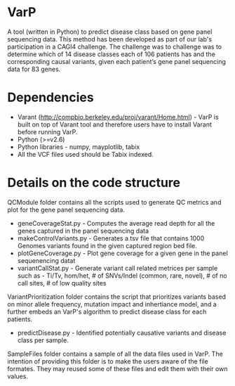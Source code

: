 # VarP
A tool (written in Python) to predict disease class based on gene panel sequencing data. This method has been developed as part of our lab's participation in a CAGI4 challenge. The challenge was to challenge was to determine which of 14 disease classes each of 106 patients has and the corresponding causal variants, given each patient’s gene panel sequencing data for 83 genes.

# Dependencies
* Varant (http://compbio.berkeley.edu/proj/varant/Home.html) - VarP is built on top of Varant tool and therefore users have to install Varant before running VarP.
* Python (>=v2.6)
* Python libraries - numpy, mayplotlib, tabix
* All the VCF files used should be Tabix indexed.

# Details on the code structure
QCModule folder contains all the scripts used to generate QC metrics and plot for the gene panel sequencing data.
* geneCoverageStat.py - Computes the average read depth for all the genes captured in the panel sequencing data
* makeControlVariants.py - Generates a tsv file that contains 1000 Genomes variants found in the given captured region bed file.
* plotGeneCoverage.py - Plot gene coverage for a given gene in the panel sequenencing datat
* variantCallStat.py - Generate variant call related metrices per sample such as - Ti/Tv, hom/het, # of SNVs/Indel (common, rare, novel), # of no call sites, # of low quality sites

VariantPrioritization folder contains the script that prioritizes variants based on minor allele frequency, mutation impact and inhertiance model, and a further embeds an VarP's algorithm to predict disease class for each patients.
* predictDisease.py - Identified potentially causative variants and disease class per sample.

SampleFiles folder contains a sample of all the data files used in VarP. The intention of providing this folder is to make the users aware of the file formates. They may reused some of these files and edit them with their own values.


